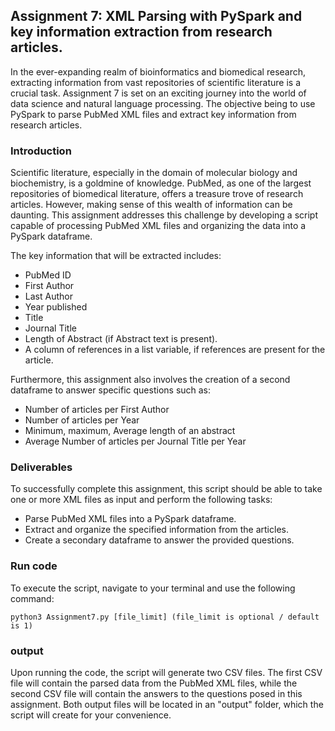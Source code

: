 ## Assignment 7: XML Parsing with PySpark and key information extraction from research articles.
In the ever-expanding realm of bioinformatics and biomedical research, extracting information from vast repositories of scientific literature is a crucial task. Assignment 7 is set on an exciting journey into the world of data science and natural language processing. The objective being to use PySpark to parse PubMed XML files and extract key information from research articles. 

### Introduction
Scientific literature, especially in the domain of molecular biology and biochemistry, is a goldmine of knowledge. PubMed, as one of the largest repositories of biomedical literature, offers a treasure trove of research articles. However, making sense of this wealth of information can be daunting. This assignment addresses this challenge by developing a script capable of processing PubMed XML files and organizing the data into a PySpark dataframe.

The key information that will be extracted includes:

- PubMed ID
- First Author
- Last Author
- Year published
- Title
- Journal Title
- Length of Abstract (if Abstract text is present).
- A column of references in a list variable, if references are present for the article.

Furthermore, this assignment also involves the creation of a second dataframe to answer specific questions such as:

- Number of articles per First Author
- Number of articles per Year
- Minimum, maximum, Average length of an abstract
- Average Number of articles per Journal Title per Year

### Deliverables
To successfully complete this assignment, this script should be able to take one or more XML files as input and perform the following tasks:

- Parse PubMed XML files into a PySpark dataframe.
- Extract and organize the specified information from the articles.
- Create a secondary dataframe to answer the provided questions.


### Run code
To execute the script, navigate to your terminal and use the following command:

```
python3 Assignment7.py [file_limit] (file_limit is optional / default is 1)
```

### output
Upon running the code, the script will generate two CSV files. The first CSV file will contain the parsed data from the PubMed XML files, while the second CSV file will contain the answers to the questions posed in this assignment. Both output files will be located in an "output" folder, which the script will create for your convenience.
